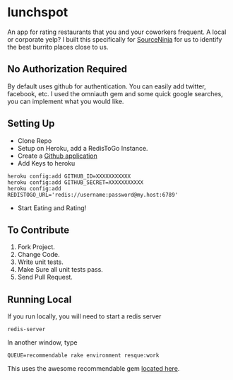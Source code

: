 # lunchspot

An app for rating restaurants that you and your coworkers frequent. A local or corporate yelp? I built this specifically for [SourceNinja](http://sourceninja.com) for us to identify the best burrito places close to us.

## No Authorization Required
By default uses github for authentication. You can easily add twitter, facebook, etc. I used the omniauth gem and some quick google searches, you can implement what you would like.

## Setting Up
* Clone Repo
* Setup on Heroku, add a RedisToGo Instance.
* Create a [Github application](https://github.com/account/applications)
* Add Keys to heroku
```
heroku config:add GITHUB_ID=XXXXXXXXXXX
heroku config:add GITHUB_SECRET=XXXXXXXXXXX
heroku config:add REDISTOGO_URL='redis://username:password@my.host:6789'
```

* Start Eating and Rating! 

## To Contribute

1. Fork Project.
2. Change Code.
3. Write unit tests.
4. Make Sure all unit tests pass.
5. Send Pull Request.

## Running Local

If you run locally, you will need to start a redis server

```
redis-server
```

In another window, type 

```
QUEUE=recommendable rake environment resque:work
```

This uses the awesome recommendable gem [located here](https://github.com/davidcelis/recommendable).

